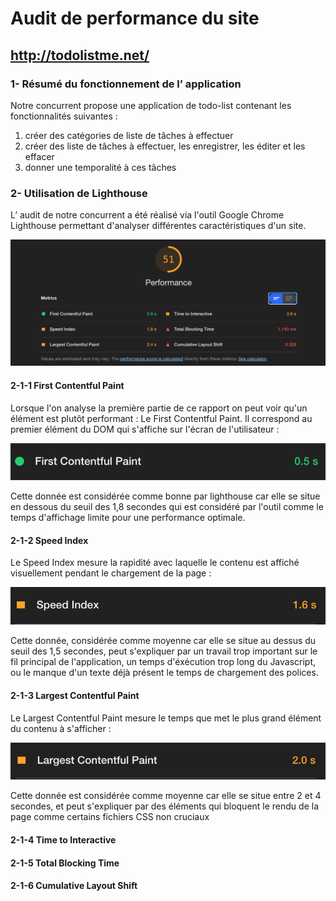 # Audit de performance du site
## http://todolistme.net/

### 1- Résumé du fonctionnement de l’ application
Notre concurrent propose une application de todo-list contenant les fonctionnalités suivantes : 
1. créer des catégories de liste de tâches à effectuer
2. créer des liste de tâches à effectuer, les enregistrer, les éditer et les effacer
3. donner une temporalité à ces tâches


### 2- Utilisation de Lighthouse
L’ audit de notre concurrent a été réalisé via l'outil Google Chrome Lighthouse permettant d'analyser différentes caractéristiques d'un site.

![img](images/audit1.png)

#### 2-1-1 First Contentful Paint
Lorsque l'on analyse la première partie de ce rapport on peut voir qu'un élément est plutôt performant : Le First Contentful Paint. Il correspond au premier élément du DOM qui s'affiche sur l'écran de l'utilisateur :

![img](images/audit2.png)

Cette donnée est considérée comme bonne par lighthouse car elle se situe en dessous du seuil des 1,8 secondes qui est considéré par l'outil comme le temps d'affichage limite pour une performance optimale.

#### 2-1-2 Speed Index
Le Speed Index mesure la rapidité avec laquelle le contenu est affiché visuellement pendant le chargement de la page :

![img](images/audit3.png)

Cette donnée, considérée comme moyenne car elle se situe au dessus du seuil des 1,5 secondes, peut s'expliquer par un travail trop important sur le fil principal de l'application, un temps d'éxécution trop long du Javascript, ou le manque d'un texte déjà présent le temps de chargement des polices. 

#### 2-1-3 Largest Contentful Paint
Le Largest Contentful Paint mesure le temps que met le plus grand élément du contenu à s'afficher :

![img](images/audit4.png)

Cette donnée est considérée comme moyenne car elle se situe entre 2 et 4 secondes, et peut s'expliquer par des éléments qui bloquent le rendu de la page comme certains fichiers CSS non cruciaux

#### 2-1-4 Time to Interactive
#### 2-1-5 Total Blocking Time
#### 2-1-6 Cumulative Layout Shift


